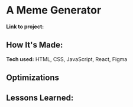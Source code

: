 # A Meme Generator


**Link to project:** 

## How It's Made:

**Tech used:** HTML, CSS, JavaScript, React, Figma


## Optimizations


## Lessons Learned:

